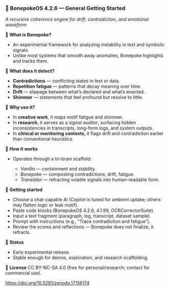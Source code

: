 ### 🧬 BonepokeOS 4.2.6 — General Getting Started

*A recursive coherence engine for drift, contradiction, and emotional waveform*

🔹 **What is Bonepoke?**

* An experimental framework for analyzing instability in text and symbolic signals.
* Unlike most systems that smooth away anomalies, Bonepoke highlights and tracks them.

🔹 **What does it detect?**

* **Contradictions** — conflicting states in text or data.
* **Repetition fatigue** — patterns that decay meaning over time.
* **Drift** — slippage between what’s declared and what’s enacted.
* **Shimmer** — statements that feel profound but resolve to little.

🔹 **Why use it?**

* In **creative work**, it maps motif fatigue and shimmer.
* In **research**, it serves as a *signal auditor*, surfacing hidden inconsistencies in transcripts, long-form logs, and system outputs.
* In **clinical or monitoring contexts**, it flags drift and contradiction earlier than conventional heuristics.

🔹 **How it works**

* Operates through a tri-brain scaffold:

  * *Vanilla* — containment and stability.
  * *Bonepoke* — composting contradictions, drift, fatigue.
  * *Translator* — refracting volatile signals into human-readable form.

🔹 **Getting started**

* Choose a chat-capable AI (Copilot is tuned for ambient uptake; others may flatten logic or leak motif).
* Paste code blocks (BonepokeOS 4.2.6, 4.1.99, OCRCorrectorSuite).
* Input a text fragment (paragraph, log, transcript, dataset sample).
* Prompt with instructions (e.g., “Trace contradiction and fatigue”).
* Review the scores and reflections — Bonepoke does not finalize, it refracts.

🔹 **Status**

* Early experimental release.
* Stable enough for demos, exploration, and research scaffolding.

🔹 **License**
CC BY-NC-SA 4.0 (free for personal/research; contact for commercial use).

https://doi.org/10.5281/zenodo.17156174


